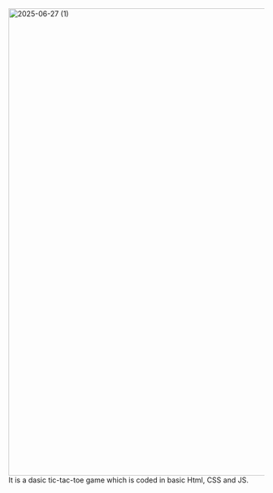 <img width="919" alt="2025-06-27 (1)" src="https://github.com/user-attachments/assets/e5ee15ba-41ae-47a5-b70e-8a482803b3dc" />
It is a dasic tic-tac-toe game which is coded in basic Html, CSS and JS.
